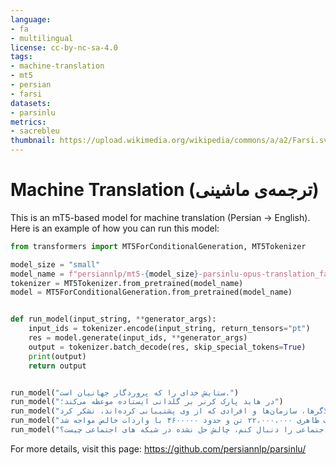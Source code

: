 ```yaml
---
language:
- fa
- multilingual
license: cc-by-nc-sa-4.0
tags:
- machine-translation
- mt5
- persian
- farsi
datasets:
- parsinlu
metrics:
- sacrebleu
thumbnail: https://upload.wikimedia.org/wikipedia/commons/a/a2/Farsi.svg
---
```


# Machine Translation (ترجمه‌ی ماشینی)

This is an mT5-based model for machine translation (Persian -> English). 
Here is an example of how you can run this model: 

```python 
from transformers import MT5ForConditionalGeneration, MT5Tokenizer

model_size = "small"
model_name = f"persiannlp/mt5-{model_size}-parsinlu-opus-translation_fa_en"
tokenizer = MT5Tokenizer.from_pretrained(model_name)
model = MT5ForConditionalGeneration.from_pretrained(model_name)


def run_model(input_string, **generator_args):
    input_ids = tokenizer.encode(input_string, return_tensors="pt")
    res = model.generate(input_ids, **generator_args)
    output = tokenizer.batch_decode(res, skip_special_tokens=True)
    print(output)
    return output


run_model("ستایش خدای را که پروردگار جهانیان است.")
run_model("در هاید پارک کرنر بر گلدانی ایستاده موعظه می‌کند؛")
run_model("وی از تمامی بلاگرها، سازمان‌ها و افرادی که از وی پشتیبانی کرده‌اند، تشکر کرد.")
run_model("مشابه سال ۲۰۰۱، تولید آمونیاک بی آب در ایالات متحده در سال ۲۰۰۰ تقریباً ۱۷،۴۰۰،۰۰۰ تن (معادل بدون آب) با مصرف ظاهری ۲۲،۰۰۰،۰۰۰ تن و حدود ۴۶۰۰۰۰۰ با واردات خالص مواجه شد. ")
run_model("می خواهم دکترای علوم کامپیوتر راجع به شبکه های اجتماعی را دنبال کنم، چالش حل نشده در شبکه های اجتماعی چیست؟")
```


For more details, visit this page: https://github.com/persiannlp/parsinlu/ 
